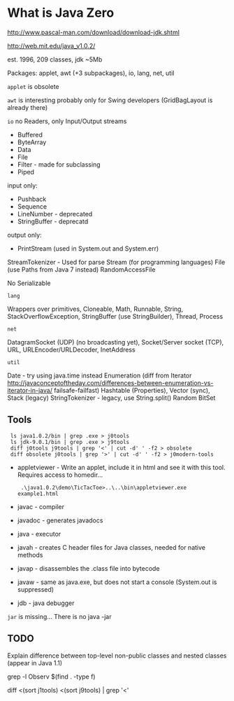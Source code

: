 # What is Java Zero

http://www.pascal-man.com/download/download-jdk.shtml

http://web.mit.edu/java_v1.0.2/

est. 1996, 209 classes, jdk ~5Mb 

Packages: applet, awt (+3 subpackages), io, lang, net, util

`applet` is obsolete

`awt` is interesting probably only for Swing developers (GridBagLayout is already there)

`io` no Readers, only Input/Output streams
 - Buffered
 - ByteArray
 - Data
 - File
 - Filter - made for subclassing
 - Piped

input only:
 - Pushback
 - Sequence 
 - LineNumber - deprecated
 - StringBuffer - deprecatd
    
output only:    
 - PrintStream (used in System.out and System.err)
 
StreamTokenizer - Used for parse Stream (for programming languages)
File (use Paths from Java 7 instead)
RandomAccessFile

No Serializable

`lang`

Wrappers over primitives, Cloneable, Math, Runnable, String, StackOverflowException, 
StringBuffer (use StringBuilder), Thread, Process

`net`

DatagramSocket (UDP) (no broadcasting yet), Socket/Server socket (TCP), URL, URLEncoder/URLDecoder, InetAddress

`util` 

Date - try using java.time instead 
Enumeration (diff from Iterator http://javaconceptoftheday.com/differences-between-enumeration-vs-iterator-in-java/ failsafe-failfast)
Hashtable (Properties), Vector (sync), Stack (legacy)
StringTokenizer - legacy, use String.split()
Random
BitSet 

## Tools

     ls java1.0.2/bin | grep .exe > j0tools
     ls jdk-9.0.1/bin | grep .exe > j9tools
     diff j0tools j9tools | grep '<' | cut -d' ' -f2 > obsolete
     diff obsolete j0tools | grep '>' | cut -d' ' -f2 > j0modern-tools

 - appletviewer - Write an applet, include it in html and see it with this tool. Requires access to homedir...
       
        .\java1.0.2\demo\TicTacToe>..\..\bin\appletviewer.exe example1.html
      
 - javac - compiler
 - javadoc - generates javadocs
 - java - executor
 - javah - creates C header files for Java classes, needed for native methods
 - javap - disassembles the .class file into bytecode
 - javaw - same as java.exe, but does not start a console (System.out is suppressed)
 - jdb - java debugger

`jar` is missing... There is no java -jar
## TODO

Explain difference between top-level non-public classes and nested classes (appear in Java 1.1)

grep -l Observ $(find . -type f)

diff <(sort j1tools) <(sort j9tools) | grep '<'
